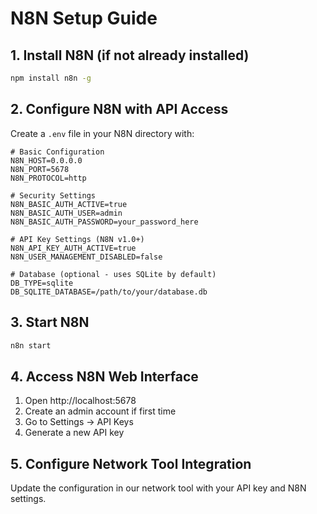 # N8N Setup Guide

## 1. Install N8N (if not already installed)
```bash
npm install n8n -g
```

## 2. Configure N8N with API Access
Create a `.env` file in your N8N directory with:

```env
# Basic Configuration
N8N_HOST=0.0.0.0
N8N_PORT=5678
N8N_PROTOCOL=http

# Security Settings
N8N_BASIC_AUTH_ACTIVE=true
N8N_BASIC_AUTH_USER=admin
N8N_BASIC_AUTH_PASSWORD=your_password_here

# API Key Settings (N8N v1.0+)
N8N_API_KEY_AUTH_ACTIVE=true
N8N_USER_MANAGEMENT_DISABLED=false

# Database (optional - uses SQLite by default)
DB_TYPE=sqlite
DB_SQLITE_DATABASE=/path/to/your/database.db
```

## 3. Start N8N
```bash
n8n start
```

## 4. Access N8N Web Interface
1. Open http://localhost:5678
2. Create an admin account if first time
3. Go to Settings → API Keys
4. Generate a new API key

## 5. Configure Network Tool Integration
Update the configuration in our network tool with your API key and N8N settings.